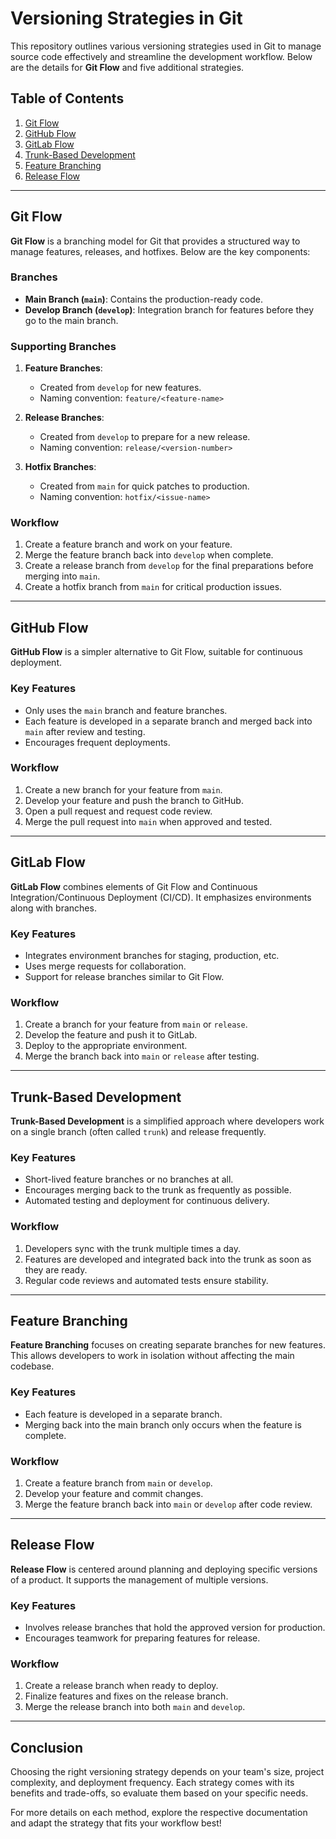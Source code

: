 # Versioning Strategies in Git

This repository outlines various versioning strategies used in Git to manage source code effectively and streamline the development workflow. Below are the details for **Git Flow** and five additional strategies.

## Table of Contents

1. [Git Flow](#git-flow)
2. [GitHub Flow](#github-flow)
3. [GitLab Flow](#gitlab-flow)
4. [Trunk-Based Development](#trunk-based-development)
5. [Feature Branching](#feature-branching)
6. [Release Flow](#release-flow)

---

## Git Flow

**Git Flow** is a branching model for Git that provides a structured way to manage features, releases, and hotfixes. Below are the key components:

### Branches

- **Main Branch (`main`)**: Contains the production-ready code.
- **Develop Branch (`develop`)**: Integration branch for features before they go to the main branch.

### Supporting Branches

1. **Feature Branches**:

   - Created from `develop` for new features.
   - Naming convention: `feature/<feature-name>`

2. **Release Branches**:

   - Created from `develop` to prepare for a new release.
   - Naming convention: `release/<version-number>`

3. **Hotfix Branches**:
   - Created from `main` for quick patches to production.
   - Naming convention: `hotfix/<issue-name>`

### Workflow

1. Create a feature branch and work on your feature.
2. Merge the feature branch back into `develop` when complete.
3. Create a release branch from `develop` for the final preparations before merging into `main`.
4. Create a hotfix branch from `main` for critical production issues.

---

## GitHub Flow

**GitHub Flow** is a simpler alternative to Git Flow, suitable for continuous deployment.

### Key Features

- Only uses the `main` branch and feature branches.
- Each feature is developed in a separate branch and merged back into `main` after review and testing.
- Encourages frequent deployments.

### Workflow

1. Create a new branch for your feature from `main`.
2. Develop your feature and push the branch to GitHub.
3. Open a pull request and request code review.
4. Merge the pull request into `main` when approved and tested.

---

## GitLab Flow

**GitLab Flow** combines elements of Git Flow and Continuous Integration/Continuous Deployment (CI/CD). It emphasizes environments along with branches.

### Key Features

- Integrates environment branches for staging, production, etc.
- Uses merge requests for collaboration.
- Support for release branches similar to Git Flow.

### Workflow

1. Create a branch for your feature from `main` or `release`.
2. Develop the feature and push it to GitLab.
3. Deploy to the appropriate environment.
4. Merge the branch back into `main` or `release` after testing.

---

## Trunk-Based Development

**Trunk-Based Development** is a simplified approach where developers work on a single branch (often called `trunk`) and release frequently.

### Key Features

- Short-lived feature branches or no branches at all.
- Encourages merging back to the trunk as frequently as possible.
- Automated testing and deployment for continuous delivery.

### Workflow

1. Developers sync with the trunk multiple times a day.
2. Features are developed and integrated back into the trunk as soon as they are ready.
3. Regular code reviews and automated tests ensure stability.

---

## Feature Branching

**Feature Branching** focuses on creating separate branches for new features. This allows developers to work in isolation without affecting the main codebase.

### Key Features

- Each feature is developed in a separate branch.
- Merging back into the main branch only occurs when the feature is complete.

### Workflow

1. Create a feature branch from `main` or `develop`.
2. Develop your feature and commit changes.
3. Merge the feature branch back into `main` or `develop` after code review.

---

## Release Flow

**Release Flow** is centered around planning and deploying specific versions of a product. It supports the management of multiple versions.

### Key Features

- Involves release branches that hold the approved version for production.
- Encourages teamwork for preparing features for release.

### Workflow

1. Create a release branch when ready to deploy.
2. Finalize features and fixes on the release branch.
3. Merge the release branch into both `main` and `develop`.

---

## Conclusion

Choosing the right versioning strategy depends on your team's size, project complexity, and deployment frequency. Each strategy comes with its benefits and trade-offs, so evaluate them based on your specific needs.

For more details on each method, explore the respective documentation and adapt the strategy that fits your workflow best!
